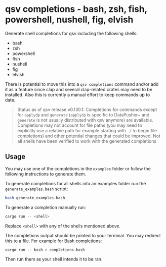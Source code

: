 # qsv completions - bash, zsh, fish, powershell, nushell, fig, elvish

Generate shell completions for qsv including the following shells:

-   bash
-   zsh
-   powershell
-   fish
-   nushell
-   fig
-   elvish

There is potential to move this into a `qsv completions` command and/or add it as a feature since clap and several clap-related crates may need to be installed. Also this is currently a manual effort to keep commands up to date.

> Status as of qsv release v0.130.1: Completions for commands except for `applydp` and `generate` (`applydp` is specific to DataPusher+ and `generate` is not usually distributed with qsv anymore) are available. Completions may not account for file paths (you may need to explicitly use a relative path for example starting with `./` to begin file completions) and other potential changes that could be improved. Not all shells have been verified to work with the generated completions.

## Usage

You may use one of the completions in the `examples` folder or follow the following instructions to generate them.

To generate completions for all shells into an examples folder run the `generate_examples.bash` script:

```bash
bash generate_examples.bash
```

To generate a completion manually run:

```bash
cargo run -- <shell>
```

Replace `<shell>` with any of the shells mentioned above.

The completions output should be printed to your terminal. You may redirect this to a file. For example for Bash completions:

```bash
cargo run -- bash > completions.bash
```

Then run them as your shell intends it to be ran.
